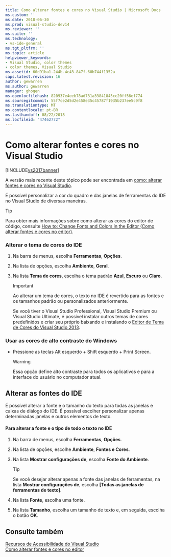 ```yaml
---
title: Como alterar fontes e cores no Visual Studio | Microsoft Docs
ms.custom: ''
ms.date: 2018-06-30
ms.prod: visual-studio-dev14
ms.reviewer: ''
ms.suite: ''
ms.technology:
- vs-ide-general
ms.tgt_pltfrm: ''
ms.topic: article
helpviewer_keywords:
- Visual Studio, color themes
- color themes, Visual Studio
ms.assetid: 60d91ba1-244b-4c43-847f-60b744f1352a
caps.latest.revision: 16
author: gewarren
ms.author: gewarren
manager: ghogen
ms.openlocfilehash: 820937e4eeb78ad731a33841845cc20ff56ef774
ms.sourcegitcommit: 55f7ce2d5d2e458e35c45787f1935b237ee5c9f8
ms.translationtype: MT
ms.contentlocale: pt-BR
ms.lasthandoff: 08/22/2018
ms.locfileid: "47462772"
---
```

# <a name="how-to-change-fonts-and-colors-in-visual-studio"></a>Como alterar fontes e cores no Visual Studio
[!INCLUDE[vs2017banner](../includes/vs2017banner.md)]

A versão mais recente deste tópico pode ser encontrada em [como: alterar fontes e cores no Visual Studio](https://docs.microsoft.com/visualstudio/ide/how-to-change-fonts-and-colors-in-visual-studio).  
  
É possível personalizar a cor do quadro e das janelas de ferramentas do IDE no Visual Studio de diversas maneiras.  
  
> [!TIP]
>  Para obter mais informações sobre como alterar as cores do editor de código, consulte [How to: Change Fonts and Colors in the Editor (Como alterar fontes e cores no editor)](../ide/reference/how-to-change-fonts-and-colors-in-the-editor.md).  
  
### <a name="change-the-color-theme-of-the-ide"></a>Alterar o tema de cores do IDE  
  
1.  Na barra de menus, escolha **Ferramentas**, **Opções**.  
  
2.  Na lista de opções, escolha **Ambiente**, **Geral**.  
  
3.  Na lista **Tema de cores**, escolha o tema padrão **Azul**, **Escuro** ou **Claro**.  
  
    > [!IMPORTANT]
    >  Ao alterar um tema de cores, o texto no IDE é revertido para as fontes e os tamanhos padrão ou personalizados anteriormente.  
    >   
    >  Se você tiver o Visual Studio Professional, Visual Studio Premium ou Visual Studio Ultimate, é possível instalar outros temas de cores predefinidos e criar seu próprio baixando e instalando o [Editor de Tema de Cores do Visual Studio 2013](http://visualstudiogallery.msdn.microsoft.com/9e08e5d3-6eb4-4e73-a045-6ea2a5cbdabe).  
  
### <a name="use-windows-high-contrast-colors"></a>Usar as cores de alto contraste do Windows  
  
-   Pressione as teclas Alt esquerdo + Shift esquerdo + Print Screen.  
  
    > [!WARNING]
    >  Essa opção define alto contraste para todos os aplicativos e para a interface do usuário no computador atual.  
  
## <a name="change-ide-fonts"></a>Alterar as fontes do IDE  
 É possível alterar a fonte e o tamanho do texto para todas as janelas e caixas de diálogo do IDE. É possível escolher personalizar apenas determinadas janelas e outros elementos de texto.  
  
#### <a name="to-change-the-font-and-size-of-all-text-in-the-ide"></a>Para alterar a fonte e o tipo de todo o texto no IDE  
  
1.  Na barra de menus, escolha **Ferramentas**, **Opções**.  
  
2.  Na lista de opções, escolhe **Ambiente**, **Fontes e Cores**.  
  
3.  Na lista **Mostrar configurações de**, escolha **Fonte do Ambiente**.  
  
    > [!TIP]
    >  Se você desejar alterar apenas a fonte das janelas de ferramentas, na lista **Mostrar configurações de**, escolha **[Todas as janelas de ferramentas de texto]**.  
  
4.  Na lista **Fonte**, escolha uma fonte.  
  
5.  Na lista **Tamanho**, escolha um tamanho de texto e, em seguida, escolha o botão **OK**.  
  
## <a name="see-also"></a>Consulte também  
 [Recursos de Acessibilidade do Visual Studio](../ide/reference/accessibility-features-of-visual-studio.md)   
 [Como alterar fontes e cores no editor](../ide/reference/how-to-change-fonts-and-colors-in-the-editor.md)



